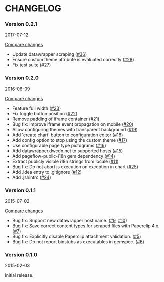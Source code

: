# CHANGELOG

### Version 0.2.1

2017-07-12

[Compare changes](https://github.com/codevise/pageflow-chart/compare/v0.2.0...v0.2.1)

- Update datawrapper scraping
  ([#36](https://github.com/codevise/pageflow-chart/pull/36))
- Ensure custom theme attribute is evaluated correctly
  ([#28](https://github.com/codevise/pageflow-chart/pull/28))
- Fix test suite
  ([#27](https://github.com/codevise/pageflow-chart/pull/27))

### Version 0.2.0

2016-06-09

[Compare changes](https://github.com/codevise/pageflow-chart/compare/v0.1.0...v0.2.0)

- Feature full width
  ([#23](https://github.com/codevise/pageflow-chart/pull/23))
- Fix toggle button position
  ([#22](https://github.com/codevise/pageflow-chart/pull/22))
- Remove padding of iframe container
  ([#21](https://github.com/codevise/pageflow-chart/pull/21))
- Bug fix: Improve iframe event propagation on mobile
  ([#20](https://github.com/codevise/pageflow-chart/pull/20))
- Allow configuring themes with transparent background
  ([#19](https://github.com/codevise/pageflow-chart/pull/19))
- Add 'create chart' button to configuration editor
  ([#18](https://github.com/codevise/pageflow-chart/pull/18))
- Add config option to stop using the custom theme
  ([#17](https://github.com/codevise/pageflow-chart/pull/17))
- Use configurable page type pictograms
  ([#16](https://github.com/codevise/pageflow-chart/pull/16))
- Add datawrapper.dwcdn.net to supported hosts
  ([#15](https://github.com/codevise/pageflow-chart/pull/15))
- Add pageflow-public-i18n gem dependency
  ([#14](https://github.com/codevise/pageflow-chart/pull/14))
- Extract publicly visible i18n strings from locale
  ([#11](https://github.com/codevise/pageflow-chart/pull/11))
- Bug fix: Do not abort js execution on exception in chart
  ([#25](https://github.com/codevise/pageflow-chart/pull/25))
- Add .idea entry to .gitignore
  ([#12](https://github.com/codevise/pageflow-chart/pull/12))
- Add .jshintrc
  ([#24](https://github.com/codevise/pageflow-chart/pull/24))

### Version 0.1.1

2015-07-02

[Compare changes](https://github.com/codevise/pageflow-chart/compare/v0.1.0...v0.1.1)

- Bug fix: Support new datawrapper host name.
  ([#9](https://github.com/codevise/pageflow-chart/pull/9),
   [#10](https://github.com/codevise/pageflow-chart/pull/10))
- Bug fix: Save correct content types for scraped files with
  Paperclip 4.x.
  ([#7](https://github.com/codevise/pageflow-chart/pull/7))
- Bug fix: Explicitly disable Paperclip attachment validation.
  ([#5](https://github.com/codevise/pageflow-chart/pull/5))
- Bug fix: Do not report binstubs as executables in gemspec.
  ([#6](https://github.com/codevise/pageflow-chart/pull/6))

### Version 0.1.0

2015-02-03

Initial release.
